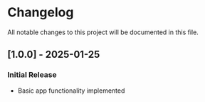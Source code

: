 # Changelog
All notable changes to this project will be documented in this file.

## [1.0.0] - 2025-01-25
### Initial Release
- Basic app functionality implemented
